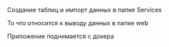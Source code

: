 Создание таблиц и импорт данных в папке Services

То что относится к выводу данных в папке web

Приложение поднимается с докера 